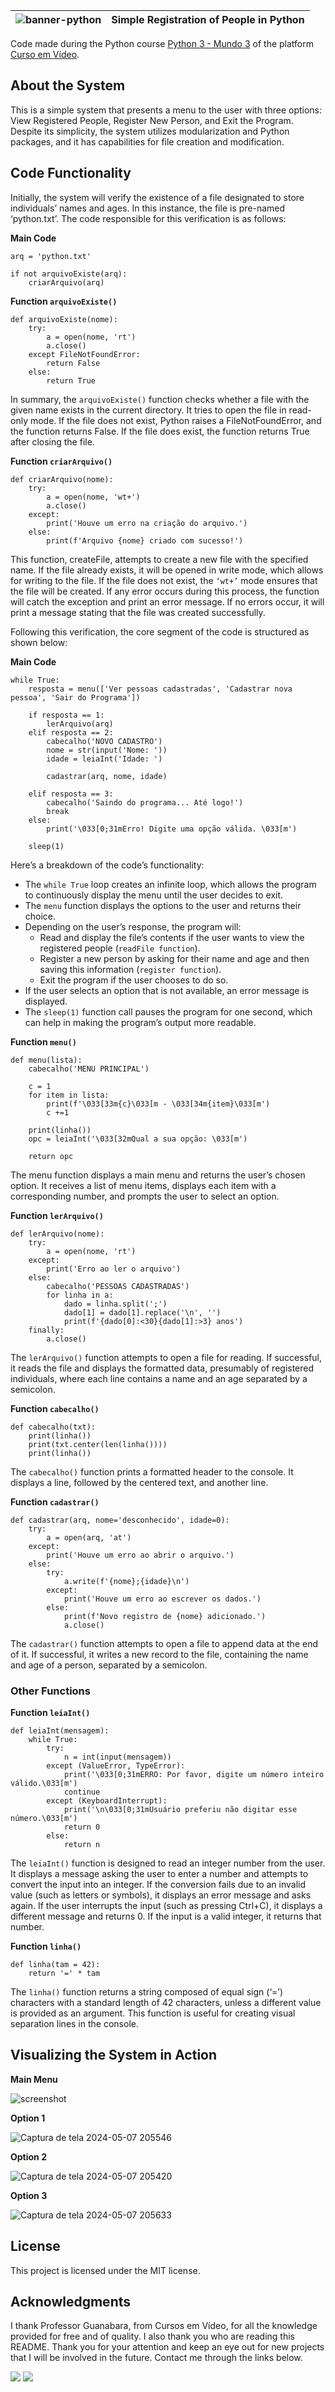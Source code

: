 |![banner-python](https://github.com/PauloRicardoSM/simple-registration-people-in-python/assets/135445155/4f496d18-2b64-4f46-953d-85eafa515cb0)|Simple Registration of People in Python|
|:---:|:---:|

Code made during the Python course [Python 3 - Mundo 3](https://www.cursoemvideo.com/curso/python-3-mundo-3/)
of the platform [Curso em Vídeo](https://www.cursoemvideo.com/). 

## About the System
This is a simple system that presents a menu to the user with three options: View Registered People, Register New Person, and Exit the Program. Despite its simplicity, the system utilizes modularization and Python packages, and it has capabilities for file creation and modification.

## Code Functionality
Initially, the system will verify the existence of a file designated to store individuals’ names and ages. In this instance, the file is pre-named ‘python.txt’. The code responsible for this verification is as follows:

**Main Code**
```
arq = 'python.txt'

if not arquivoExiste(arq):
    criarArquivo(arq)
```
**Function `arquivoExiste()`**
```
def arquivoExiste(nome):
    try:
        a = open(nome, 'rt')
        a.close()
    except FileNotFoundError:
        return False
    else:
        return True
```
In summary, the `arquivoExiste()` function checks whether a file with the given name exists in the current directory. It tries to open the file in read-only mode. If the file does not exist, Python raises a FileNotFoundError, and the function returns False. If the file does exist, the function returns True after closing the file. 

**Function `criarArquivo()`**
```
def criarArquivo(nome):
    try:
        a = open(nome, 'wt+')
        a.close()
    except:
        print('Houve um erro na criação do arquivo.')
    else:
        print(f'Arquivo {nome} criado com sucesso!')
```
This function, createFile, attempts to create a new file with the specified name. If the file already exists, it will be opened in write mode, which allows for writing to the file. If the file does not exist, the `‘wt+’` mode ensures that the file will be created. If any error occurs during this process, the function will catch the exception and print an error message. If no errors occur, it will print a message stating that the file was created successfully.

Following this verification, the core segment of the code is structured as shown below:

**Main Code**
``` 
while True:
    resposta = menu(['Ver pessoas cadastradas', 'Cadastrar nova pessoa', 'Sair do Programa'])
    
    if resposta == 1:
        lerArquivo(arq)
    elif resposta == 2:
        cabecalho('NOVO CADASTRO')
        nome = str(input('Nome: '))
        idade = leiaInt('Idade: ')
        
        cadastrar(arq, nome, idade)

    elif resposta == 3:
        cabecalho('Saindo do programa... Até logo!')    
        break    
    else:
        print('\033[0;31mErro! Digite uma opção válida. \033[m')
    
    sleep(1)
```
Here’s a breakdown of the code’s functionality:
* The `while True` loop creates an infinite loop, which allows the program to continuously display the menu until the user decides to exit.
* The `menu` function displays the options to the user and returns their choice.
* Depending on the user’s response, the program will:
  * Read and display the file’s contents if the user wants to view the registered people (`readFile function`).
  * Register a new person by asking for their name and age and then saving this information (`register function`).
  * Exit the program if the user chooses to do so.
* If the user selects an option that is not available, an error message is displayed.
* The `sleep(1)` function call pauses the program for one second, which can help in making the program’s output more readable.

**Function `menu()`**
```
def menu(lista):
    cabecalho('MENU PRINCIPAL')
    
    c = 1
    for item in lista:
        print(f'\033[33m{c}\033[m - \033[34m{item}\033[m')
        c +=1
        
    print(linha())
    opc = leiaInt('\033[32mQual a sua opção: \033[m')
    
    return opc
```
The menu function displays a main menu and returns the user’s chosen option. It receives a list of menu items, displays each item with a corresponding number, and prompts the user to select an option.

**Function `lerArquivo()`**
```
def lerArquivo(nome):
    try:
        a = open(nome, 'rt')
    except:
        print('Erro ao ler o arquivo')
    else:
        cabecalho('PESSOAS CADASTRADAS')
        for linha in a:
            dado = linha.split(';')
            dado[1] = dado[1].replace('\n', '')
            print(f'{dado[0]:<30}{dado[1]:>3} anos')
    finally:
        a.close()
```
The `lerArquivo()` function attempts to open a file for reading. If successful, it reads the file and displays the formatted data, presumably of registered individuals, where each line contains a name and an age separated by a semicolon.

**Function `cabecalho()`**
```
def cabecalho(txt):
    print(linha())
    print(txt.center(len(linha())))
    print(linha())
```
The `cabecalho()` function prints a formatted header to the console. It displays a line, followed by the centered text, and another line.

**Function `cadastrar()`**
```
def cadastrar(arq, nome='desconhecido', idade=0):
    try:
        a = open(arq, 'at')
    except:
        print('Houve um erro ao abrir o arquivo.')
    else:
        try:
            a.write(f'{nome};{idade}\n')
        except:
            print('Houve um erro ao escrever os dados.')
        else:
            print(f'Novo registro de {nome} adicionado.')
            a.close()
```
The `cadastrar()` function attempts to open a file to append data at the end of it. If successful, it writes a new record to the file, containing the name and age of a person, separated by a semicolon.

### Other Functions
**Function `leiaInt()`**
```
def leiaInt(mensagem):
    while True:
        try:
            n = int(input(mensagem))
        except (ValueError, TypeError):
            print('\033[0;31mERRO: Por favor, digite um número inteiro válido.\033[m')
            continue
        except (KeyboardInterrupt):
            print('\n\033[0;31mUsuário preferiu não digitar esse número.\033[m')
            return 0
        else:
            return n     
```
The `leiaInt()` function is designed to read an integer number from the user. It displays a message asking the user to enter a number and attempts to convert the input into an integer. If the conversion fails due to an invalid value (such as letters or symbols), it displays an error message and asks again. If the user interrupts the input (such as pressing Ctrl+C), it displays a different message and returns 0. If the input is a valid integer, it returns that number.

**Function `linha()`**
```
def linha(tam = 42):
    return '=' * tam
```
The `linha()` function returns a string composed of equal sign (‘=’) characters with a standard length of 42 characters, unless a different value is provided as an argument. This function is useful for creating visual separation lines in the console.

## Visualizing the System in Action
**Main Menu**

![screenshot](https://github.com/PauloRicardoSM/simple-registration-people-in-python/assets/135445155/80da24a6-9d2b-4295-9ae4-fccf8920ef92)

**Option 1**

![Captura de tela 2024-05-07 205546](https://github.com/PauloRicardoSM/simple-registration-people-in-python/assets/135445155/123a0b07-d22c-44fd-beaf-8e7b24df28f6)

**Option 2**

![Captura de tela 2024-05-07 205420](https://github.com/PauloRicardoSM/simple-registration-people-in-python/assets/135445155/84b81e74-71aa-486d-b910-1bdfa8b286e0)

**Option 3**

![Captura de tela 2024-05-07 205633](https://github.com/PauloRicardoSM/simple-registration-people-in-python/assets/135445155/73995c20-b4e3-4482-8858-69b75d3864b4)

## License
This project is licensed under the MIT license.

## Acknowledgments
I thank Professor Guanabara, from Cursos em Vídeo, for all the knowledge provided for free and of quality. I also thank you who are reading this README. Thank you for your attention and keep an eye out for new projects that I will be involved in the future. Contact me through the links below.

<div> 
  <a href = "mailto:pauloricardosm@alu.ufc.br"><img src="https://img.shields.io/badge/-Gmail-%23333?style=for-the-badge&logo=gmail&logoColor=white" target="_blank"></a>
  <a href="www.linkedin.com/in/paulo-ricardo-sousa" target="_blank"><img src="https://img.shields.io/badge/-LinkedIn-%230077B5?style=for-the-badge&logo=linkedin&logoColor=white" target="_blank"></a>
</div>


